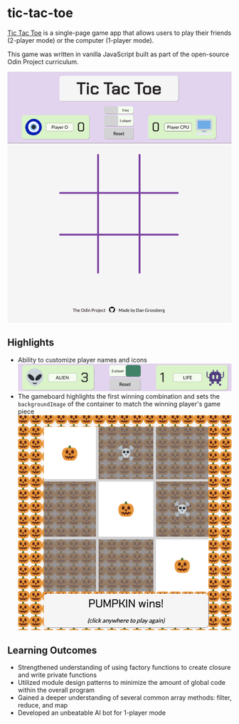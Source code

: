 # tic-tac-toe
[Tic Tac Toe](https://github.com/dwgrossberg/tic-tac-toe) is a single-page game app that allows users to play their friends (2-player mode) or the computer (1-player mode).

This game was written in vanilla JavaScript built as part of the open-source Odin Project curriculum. 

![tic-tac-toe gameBoard](img/tic-tac-toe.png)

## Highlights
- Ability to customize player names and icons 
![player profiles](img/player-profile.png)
- The gameboard highlights the first winning combination and sets the `backgroundImage` of the container to match the winning player's game piece
![player icon display feature](img/icon-display.png)

## Learning Outcomes
- Strengthened understanding of using factory functions to create closure and write private functions
- Utilized module design patterns to minimize the amount of global code within the overall program
- Gained a deeper understanding of several common array methods: filter, reduce, and map
- Developed an unbeatable AI bot for 1-player mode